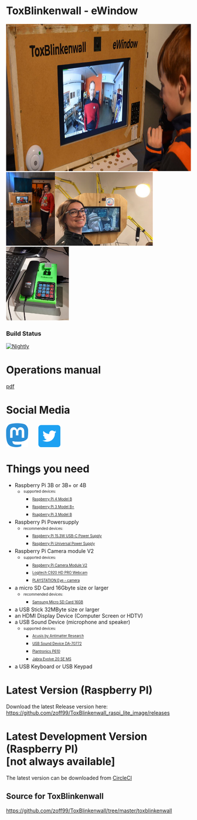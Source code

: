 <H1>ToxBlinkenwall - eWindow</H1>
<p align="left">
<img height="400" src="https://raw.githubusercontent.com/zoff99/ToxBlinkenwall_raspi_lite_image/_images_/images/tiww_prof_slim.jpg"></img><br>
<img height="200" src="https://raw.githubusercontent.com/zoff99/ToxBlinkenwall_raspi_lite_image/_images_/images/aaa1.JPG"></img><img height="200" src="https://raw.githubusercontent.com/zoff99/ToxBlinkenwall_raspi_lite_image/_images_/images/bbb1.jpg"></img><img height="200" src="https://raw.githubusercontent.com/zoff99/ToxBlinkenwall_raspi_lite_image/_images_/images/ccc1.jpg"></img>
</p>

### Build Status

[![Nightly](https://github.com/zoff99/ToxBlinkenwall_raspi_lite_image/actions/workflows/nightly.yml/badge.svg?branch=toxphone_pi4)](https://github.com/zoff99/ToxBlinkenwall_raspi_lite_image/actions/workflows/nightly.yml)<br>

# Operations manual
[pdf](https://github.com/zoff99/ToxBlinkenwall_raspi_lite_image/raw/master/doc/ops01.pdf)

# Social Media

[<img width="60" src="https://raw.githubusercontent.com/zoff99/ToxBlinkenwall_raspi_lite_image/_images_/images/mastodon.png"></img>](https://chaos.social/@ToxBlinkenwall)&nbsp;&nbsp;&nbsp;&nbsp;&nbsp;&nbsp;&nbsp;[<img width="60" src="https://raw.githubusercontent.com/zoff99/ToxBlinkenwall_raspi_lite_image/_images_/images/Twitter_Social_Icon_Rounded_Square_Color.png"></img>](https://twitter.com/ToxBlinkenwall)

# Things you need

- Raspberry Pi 3B or 3B+ or 4B
    + <sub><sup>supported devices:</sup></sub>
        - <sub><sup>[Raspberry Pi 4 Model B](https://www.raspberrypi.org/products/raspberry-pi-4-model-b/)</sup></sub>
        - <sub><sup>[Raspberry Pi 3 Model B+](https://www.raspberrypi.org/products/raspberry-pi-3-model-b-plus/)</sup></sub>
        - <sub><sup>[Rsapberry Pi 3 Model B](https://www.raspberrypi.org/products/raspberry-pi-3-model-b/)</sup></sub>
- Raspberry Pi Powersupply
    + <sub><sup>recommended devices:</sup></sub>
        - <sub><sup>[Raspberry Pi 15.3W USB-C Power Supply](https://www.raspberrypi.org/products/type-c-power-supply/)</sup></sub>
        - <sub><sup>[Raspberry Pi Universal Power Supply](https://www.raspberrypi.org/products/raspberry-pi-universal-power-supply/)</sup></sub>
- Raspberry Pi Camera module V2
    + <sub><sup>supported devices:</sup></sub>
        - <sub><sup>[Raspberry Pi Camera Module V2](https://www.raspberrypi.org/products/camera-module-v2/)</sup></sub>
        - <sub><sup>[Logitech C920 HD PRO Webcam](https://www.amazon.de/gp/product/B006A2Q81M)</sup>
        - <sub><sup>[PLAYSTATION Eye - camera](https://www.amazon.de/Playstation-PS3-eyetoy-Kamera-Großpackung/dp/B00LME2JGQ)</sup></sub>
- a micro SD Card 16Gbyte size or larger
    + <sub><sup>recommended devices:</sup></sub>
        - <sub><sup>[Samsung Micro SD Card 16GB](https://www.amazon.de/Samsung-Micro-Class-Speicherkarte-Adapter/dp/B06XFSZGCC/)</sup></sub>
- a USB Stick 32MByte size or larger
- an HDMI Display Device (Computer Screen or HDTV)
- a USB Sound Device (microphone and speaker)
    + <sub><sup>supported devices:</sup></sub>
        - <sub><sup>[Acusis by Antimatter Research](https://www.crowdsupply.com/antimatter-research/acusis)</sup></sub>
        - <sub><sup>[USB Sound Device DA-70772](https://www.amazon.de/gp/product/B000FIH4FQ)</sup></sub>
        - <sub><sup>[Plantronics P610](https://www.amazon.de/gp/product/B00SLP4VQK)</sup></sub>
        - <sub><sup>[Jabra Evolve 20 SE MS](https://www.amazon.de/gp/product/B00OD74Q2Y)</sup></sub>
- a USB Keyboard or USB Keypad


# Latest Version (Raspberry PI)

Download the latest Release version here:
https://github.com/zoff99/ToxBlinkenwall_raspi_lite_image/releases

# Latest Development Version (Raspberry PI)<br>[not always available]

The latest version can be downloaded from [CircleCI](https://circleci.com/api/v1.1/project/github/zoff99/ToxBlinkenwall_raspi_lite_image/latest/artifacts/0/deploy/image-Raspbian-lite.zip?filter=successful&branch=toxphone_pi4)

## Source for ToxBlinkenwall

https://github.com/zoff99/ToxBlinkenwall/tree/master/toxblinkenwall




